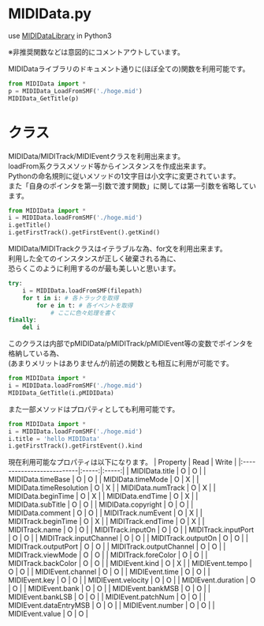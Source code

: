 # MIDIData.py
use [MIDIDataLibrary](https://openmidiproject.opal.ne.jp/MIDIDataLibrary.html) in Python3

※非推奨関数などは意図的にコメントアウトしています。  

MIDIDataライブラリのドキュメント通りに(ほぼ全ての)関数を利用可能です。
```python
from MIDIData import *
p = MIDIData_LoadFromSMF('./hoge.mid')
MIDIData_GetTitle(p)
```

# クラス
MIDIData/MIDITrack/MIDIEventクラスを利用出来ます。  
loadFrom系クラスメソッド等からインスタンスを作成出来ます。  
Pythonの命名規則に従いメソッドの1文字目は小文字に変更されています。  
また「自身のポインタを第一引数で渡す関数」に関しては第一引数を省略しています。
```python
from MIDIData import *
i = MIDIData.loadFromSMF('./hoge.mid')
i.getTitle()
i.getFirstTrack().getFirstEvent().getKind()
```
MIDIData/MIDITrackクラスはイテラブルな為、for文を利用出来ます。  
利用した全てのインスタンスが正しく破棄される為に、  
恐らくこのように利用するのが最も美しいと思います。
```python
try:
	i = MIDIData.loadFromSMF(filepath)
	for t in i: # 各トラックを取得
		for e in t: # 各イベントを取得
			# ここに色々処理を書く
finally:
	del i
```
このクラスは内部でpMIDIData/pMIDITrack/pMIDIEvent等の変数でポインタを格納している為、  
(あまりメリットはありませんが)前述の関数とも相互に利用が可能です。
```python
from MIDIData import *
i = MIDIData.loadFromSMF('./hoge.mid')
MIDIData_GetTitle(i.pMIDIData)
```
また一部メソッドはプロパティとしても利用可能です。
```python
from MIDIData import *
i = MIDIData.loadFromSMF('./hoge.mid')
i.title = 'hello MIDIData'
i.getFirstTrack().getFirstEvent().kind
```
現在利用可能なプロパティは以下になります。
| Property					| Read	| Write	|
|:--------------------------|:-----:|:-----:|
| MIDIData.title			| O		| O     |
| MIDIData.timeBase			| O		| O     |
| MIDIData.timeMode			| O		| X     |
| MIDIData.timeResolution	| O		| X		|
| MIDIData.numTrack			| O		| X		|
| MIDIData.beginTime		| O		| X		|
| MIDIData.endTime			| O		| X		|
| MIDIData.subTitle			| O		| O		|
| MIDIData.copyright		| O		| O		|
| MIDIData.comment			| O		| O		|
| MIDITrack.numEvent		| O		| X		|
| MIDITrack.beginTime		| O		| X		|
| MIDITrack.endTime			| O		| X		|
| MIDITrack.name			| O		| O		|
| MIDITrack.inputOn			| O		| O		|
| MIDITrack.inputPort		| O		| O		|
| MIDITrack.inputChannel	| O		| O		|
| MIDITrack.outputOn		| O		| O		|
| MIDITrack.outputPort		| O		| O		|
| MIDITrack.outputChannel	| O		| O		|
| MIDITrack.viewMode		| O		| O		|
| MIDITrack.foreColor		| O		| O		|
| MIDITrack.backColor		| O		| O		|
| MIDIEvent.kind			| O		| X		|
| MIDIEvent.tempo			| O		| O		|
| MIDIEvent.channel			| O		| O		|
| MIDIEvent.time			| O		| O		|
| MIDIEvent.key				| O		| O		|
| MIDIEvent.velocity		| O		| O		|
| MIDIEvent.duration		| O		| O		|
| MIDIEvent.bank			| O		| O		|
| MIDIEvent.bankMSB			| O		| O		|
| MIDIEvent.bankLSB			| O		| O		|
| MIDIEvent.patchNum		| O		| O		|
| MIDIEvent.dataEntryMSB	| O		| O		|
| MIDIEvent.number			| O		| O		|
| MIDIEvent.value			| O		| O		|
